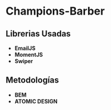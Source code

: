 # Champions-Barber
## Librerias Usadas
- **EmailJS**
- **MomentJS**
- **Swiper**

## Metodologías
- __BEM__
- __ATOMIC DESIGN__ 